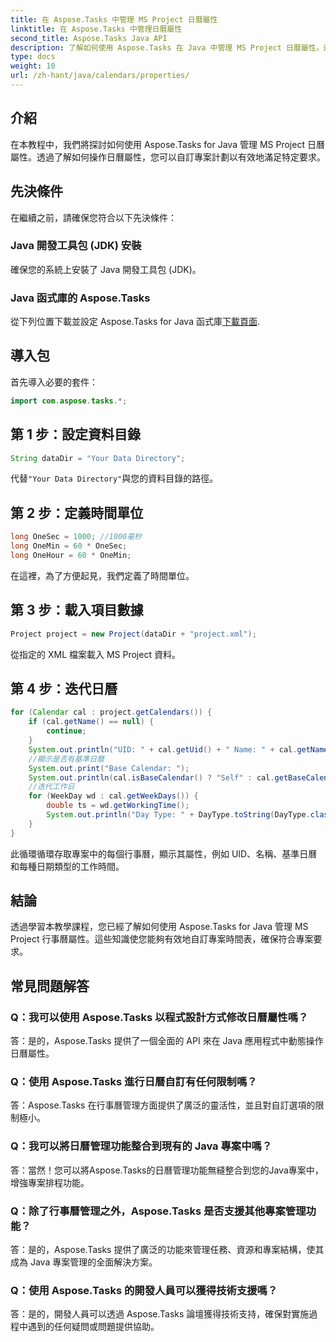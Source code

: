 ```yaml
---
title: 在 Aspose.Tasks 中管理 MS Project 日曆屬性
linktitle: 在 Aspose.Tasks 中管理日曆屬性
second_title: Aspose.Tasks Java API
description: 了解如何使用 Aspose.Tasks 在 Java 中管理 MS Project 日曆屬性。這為 Java 應用程式中的日曆提供了逐步指導。
type: docs
weight: 10
url: /zh-hant/java/calendars/properties/
---
```

## 介紹
在本教程中，我們將探討如何使用 Aspose.Tasks for Java 管理 MS Project 日曆屬性。透過了解如何操作日曆屬性，您可以自訂專案計劃以有效地滿足特定要求。
## 先決條件
在繼續之前，請確保您符合以下先決條件：
### Java 開發工具包 (JDK) 安裝
確保您的系統上安裝了 Java 開發工具包 (JDK)。
### Java 函式庫的 Aspose.Tasks
從下列位置下載並設定 Aspose.Tasks for Java 函式庫[下載頁面](https://releases.aspose.com/tasks/java/).

## 導入包
首先導入必要的套件：
```java
import com.aspose.tasks.*;
```

## 第 1 步：設定資料目錄
```java
String dataDir = "Your Data Directory";
```
代替`"Your Data Directory"`與您的資料目錄的路徑。
## 第 2 步：定義時間單位
```java
long OneSec = 1000; //1000毫秒
long OneMin = 60 * OneSec;
long OneHour = 60 * OneMin;
```
在這裡，為了方便起見，我們定義了時間單位。
## 第 3 步：載入項目數據
```java
Project project = new Project(dataDir + "project.xml");
```
從指定的 XML 檔案載入 MS Project 資料。
## 第 4 步：迭代日曆
```java
for (Calendar cal : project.getCalendars()) {
    if (cal.getName() == null) {
        continue;
    }
    System.out.println("UID: " + cal.getUid() + " Name: " + cal.getName());
    //顯示是否有基準日曆
    System.out.print("Base Calendar: ");
    System.out.println(cal.isBaseCalendar() ? "Self" : cal.getBaseCalendar().getName());
    //迭代工作日
    for (WeekDay wd : cal.getWeekDays()) {
        double ts = wd.getWorkingTime();
        System.out.println("Day Type: " + DayType.toString(DayType.class, wd.getDayType()) + " Hours: " + ts / OneHour);
    }
}
```
此循環循環存取專案中的每個行事曆，顯示其屬性，例如 UID、名稱、基準日曆和每種日期類型的工作時間。

## 結論
透過學習本教學課程，您已經了解如何使用 Aspose.Tasks for Java 管理 MS Project 行事曆屬性。這些知識使您能夠有效地自訂專案時間表，確保符合專案要求。
## 常見問題解答
### Q：我可以使用 Aspose.Tasks 以程式設計方式修改日曆屬性嗎？
答：是的，Aspose.Tasks 提供了一個全面的 API 來在 Java 應用程式中動態操作日曆屬性。
### Q：使用 Aspose.Tasks 進行日曆自訂有任何限制嗎？
答：Aspose.Tasks 在行事曆管理方面提供了廣泛的靈活性，並且對自訂選項的限制極小。
### Q：我可以將日曆管理功能整合到現有的 Java 專案中嗎？
答：當然！您可以將Aspose.Tasks的日曆管理功能無縫整合到您的Java專案中，增強專案排程功能。
### Q：除了行事曆管理之外，Aspose.Tasks 是否支援其他專案管理功能？
答：是的，Aspose.Tasks 提供了廣泛的功能來管理任務、資源和專案結構，使其成為 Java 專案管理的全面解決方案。
### Q：使用 Aspose.Tasks 的開發人員可以獲得技術支援嗎？
答：是的，開發人員可以透過 Aspose.Tasks 論壇獲得技術支持，確保對實施過程中遇到的任何疑問或問題提供協助。